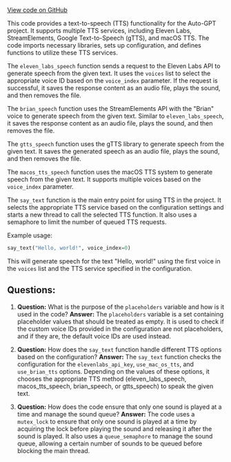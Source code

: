 [View code on GitHub](https://github.com/Significant-Gravitas/Auto-GPT/autogpt/speak.py)

This code provides a text-to-speech (TTS) functionality for the Auto-GPT project. It supports multiple TTS services, including Eleven Labs, StreamElements, Google Text-to-Speech (gTTS), and macOS TTS. The code imports necessary libraries, sets up configuration, and defines functions to utilize these TTS services.

The `eleven_labs_speech` function sends a request to the Eleven Labs API to generate speech from the given text. It uses the `voices` list to select the appropriate voice ID based on the `voice_index` parameter. If the request is successful, it saves the response content as an audio file, plays the sound, and then removes the file.

The `brian_speech` function uses the StreamElements API with the "Brian" voice to generate speech from the given text. Similar to `eleven_labs_speech`, it saves the response content as an audio file, plays the sound, and then removes the file.

The `gtts_speech` function uses the gTTS library to generate speech from the given text. It saves the generated speech as an audio file, plays the sound, and then removes the file.

The `macos_tts_speech` function uses the macOS TTS system to generate speech from the given text. It supports multiple voices based on the `voice_index` parameter.

The `say_text` function is the main entry point for using TTS in the project. It selects the appropriate TTS service based on the configuration settings and starts a new thread to call the selected TTS function. It also uses a semaphore to limit the number of queued TTS requests.

Example usage:

```python
say_text("Hello, world!", voice_index=0)
```

This will generate speech for the text "Hello, world!" using the first voice in the `voices` list and the TTS service specified in the configuration.
## Questions: 
 1. **Question:** What is the purpose of the `placeholders` variable and how is it used in the code?
   **Answer:** The `placeholders` variable is a set containing placeholder values that should be treated as empty. It is used to check if the custom voice IDs provided in the configuration are not placeholders, and if they are, the default voice IDs are used instead.

2. **Question:** How does the `say_text` function handle different TTS options based on the configuration?
   **Answer:** The `say_text` function checks the configuration for the `elevenlabs_api_key`, `use_mac_os_tts`, and `use_brian_tts` options. Depending on the values of these options, it chooses the appropriate TTS method (eleven_labs_speech, macos_tts_speech, brian_speech, or gtts_speech) to speak the given text.

3. **Question:** How does the code ensure that only one sound is played at a time and manage the sound queue?
   **Answer:** The code uses a `mutex_lock` to ensure that only one sound is played at a time by acquiring the lock before playing the sound and releasing it after the sound is played. It also uses a `queue_semaphore` to manage the sound queue, allowing a certain number of sounds to be queued before blocking the main thread.